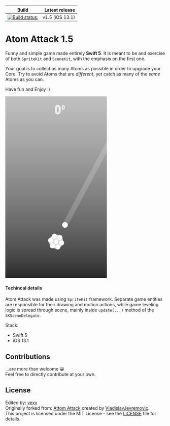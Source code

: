 |Build|Latest release|
|---|---:|
|[![Build status: ](https://travis-ci.org/vexy/Atom-Attack.svg?branch=master)](https://travis-ci.org/vexy/Atom-Attack)| v1.5 (iOS 13.1)

# Atom Attack 1.5
Funny and simple game made entirely **Swift 5**. It is meant to be and exercise of both `SpriteKit` and `SceneKit`, with the emphasis on the first one.

Your goal is to collect as many Atoms as possible in order to upgrade your Core. Try to avoid Atoms that are _different_, yet catch as many of the _same_ Atoms as you can.

Have fun and Enjoy :) 

<img src="image.png" width="320px">


#### Techincal details

Atom Attack was made using `SpriteKit` framework. Separate game entities are responsible for their drawing and motion actions, while game leveling logic is spread through scene, mainly inside `update(...)` method of the `SKSceneDelegate`. 

Stack:
  - Swift 5
  - iOS 13.1

## Contributions
...are more than welcome 😀  
Feel free to directly contribute at your own.

## License

Edited by: [vexy](https://github.com/vexy)  
Originally forked from: [Attom Attack](https://github.com/VladislavJevremovic/Atom-Attack) created by [VladislavJevremovic](https://github.com/VladislavJevremovic).  
This project is licensed under the MIT License - see the [LICENSE](LICENSE) file for details.
